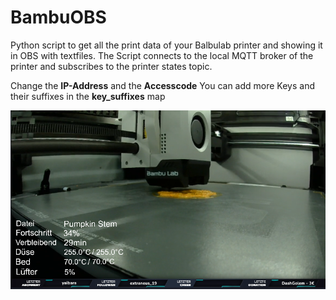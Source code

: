 # BambuOBS
Python script to get all the print data of your Balbulab printer and showing it in OBS with textfiles.
The Script connects to the local MQTT broker of the printer and subscribes to the printer states topic.  

Change the **IP-Address** and the **Accesscode**
You can add more Keys and their suffixes in the **key_suffixes** map

![alt text](stream.png)

